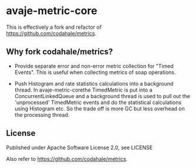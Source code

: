 avaje-metric-core
=================

This is effectively a fork and refactor of https://github.com/codahale/metrics.

Why fork codahale/metrics?
--------------------------
- Provide separate error and non-error metric collection for "Timed Events". This is
useful when collecting metrics of soap operations.

- Push Histogram and rate statistics calculations into a background thread. 
In avaje-metric-corethe TimedMetric is put into a ConcurrentLinkedQueue and a background 
thread is used to pull out the 'unprocessed' TimedMetric events and do the statistical 
calculations using Histogram etc. So the trade off is more GC but less overhead on the 
processing thread.

 

License
-------

Published under Apache Software License 2.0, see LICENSE

Also refer to https://github.com/codahale/metrics.
